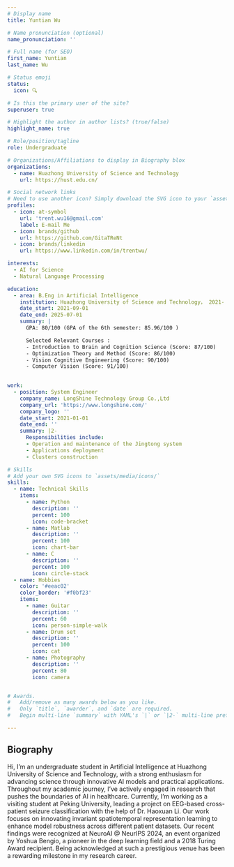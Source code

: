 ```yaml
---
# Display name
title: Yuntian Wu

# Name pronunciation (optional)
name_pronunciation: ''

# Full name (for SEO)
first_name: Yuntian
last_name: Wu

# Status emoji
status:
  icon: 🔍

# Is this the primary user of the site?
superuser: true

# Highlight the author in author lists? (true/false)
highlight_name: true

# Role/position/tagline
role: Undergraduate

# Organizations/Affiliations to display in Biography blox
organizations:
  - name: Huazhong University of Science and Technology
    url: https://hust.edu.cn/

# Social network links
# Need to use another icon? Simply download the SVG icon to your `assets/media/icons/` folder.
profiles:
  - icon: at-symbol
    url: 'trent.wu16@gmail.com'
    label: E-mail Me
  - icon: brands/github
    url: https://github.com/GitaTReNt
  - icon: brands/linkedin
    url: https://www.linkedin.com/in/trentwu/

interests:
  - AI for Science
  - Natural Language Processing

education:
  - area: B.Eng in Artificial Intelligence
    institution: Huazhong University of Science and Technology， 2021-
    date_start: 2021-09-01
    date_end: 2025-07-01
    summary: |
      GPA: 80/100 (GPA of the 6th semester: 85.96/100 )

      Selected Relevant Courses :
      - Introduction to Brain and Cognition Science (Score: 87/100)
      - Optimization Theory and Method (Score: 86/100)
      - Vision Cognitive Engineering (Score: 90/100)
      - Computer Vision (Score: 91/100)
  

work:
  - position: System Engineer
    company_name: LongShine Technology Group Co.,Ltd
    company_url: 'https://www.longshine.com/'
    company_logo: ''
    date_start: 2021-01-01
    date_end: ''
    summary: |2-
      Responsibilities include:
      - Operation and maintenance of the Jingtong system
      - Applications deployment
      - Clusters construction

# Skills
# Add your own SVG icons to `assets/media/icons/`
skills:
  - name: Technical Skills
    items:
      - name: Python
        description: ''
        percent: 100
        icon: code-bracket
      - name: Matlab
        description: ''
        percent: 100
        icon: chart-bar
      - name: C
        description: ''
        percent: 100
        icon: circle-stack
  - name: Hobbies
    color: '#eeac02'
    color_border: '#f0bf23'
    items:
      - name: Guitar
        description: ''
        percent: 60
        icon: person-simple-walk
      - name: Drum set
        description: ''
        percent: 100
        icon: cat
      - name: Photography
        description: ''
        percent: 80
        icon: camera


# Awards.
#   Add/remove as many awards below as you like.
#   Only `title`, `awarder`, and `date` are required.
#   Begin multi-line `summary` with YAML's `|` or `|2-` multi-line prefix and indent 2 spaces below.

---
```


## Biography

Hi, I’m an undergraduate student in Artificial Intelligence at Huazhong University of Science and Technology, with a strong enthusiasm for advancing science through innovative AI models and practical applications.
Throughout my academic journey, I’ve actively engaged in research that pushes the boundaries of AI in healthcare. Currently, I’m working as a visiting student at Peking University, leading a project on EEG-based cross-patient seizure classification with the help of Dr. Haoxuan Li. Our work focuses on innovating invariant spatiotemporal representation learning to enhance model robustness across different patient datasets. Our recent findings were recognized at NeuroAI @ NeurIPS 2024, an event organized by Yoshua Bengio, a pioneer in the deep learning field and a 2018 Turing Award recipient. Being acknowledged at such a prestigious venue has been a rewarding milestone in my research career.